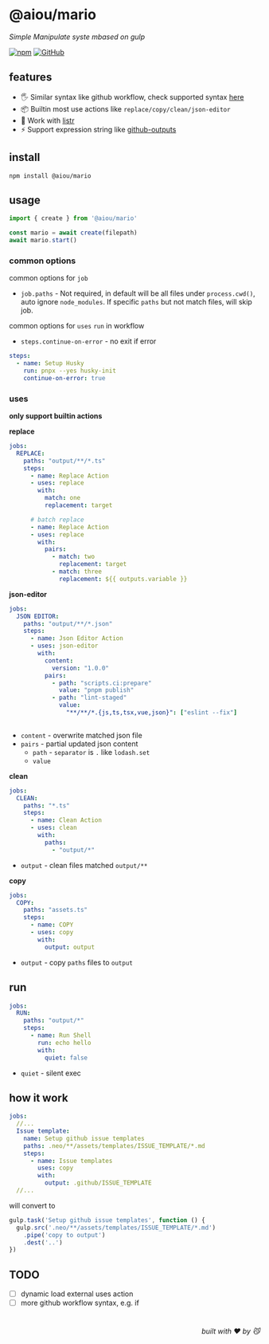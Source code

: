 # @aiou/mario
*Simple Manipulate syste mbased on gulp*

[![npm](https://img.shields.io/npm/v/@aiou/mario)](https://github.com/neo-hack/mario/tree/master) [![GitHub](https://img.shields.io/npm/l/@aiou/mario)](https://github.com/neo-hack/mario/tree/master)

## features

- 🖐️ Similar syntax like github workflow, check supported syntax [here](https://github.com/neo-hack/neo/tree/master/packages/mario/src/interface/index.ts)
- 📦 Builtin most use actions like `replace/copy/clean/json-editor`
- 📝 Work with [listr](https://github.com/neo-hack/neo/blob/master/packages/mario/docs/recipes.md)
- ⚡ Support expression string like [github-outputs](https://docs.github.com/en/actions/using-workflows/workflow-syntax-for-github-actions#example-defining-outputs-for-a-job)

## install

```console
npm install @aiou/mario
```

## usage

```ts
import { create } from '@aiou/mario'

const mario = await create(filepath)
await mario.start()
```
### common options

common options for `job`

- `job.paths` - Not required, in default will be all files under `process.cwd()`, auto ignore `node_modules`. If specific `paths` but not match files, will skip job.

common options for `uses` `run` in workflow

- `steps.continue-on-error` - no exit if error

```yaml
steps:
  - name: Setup Husky
    run: pnpx --yes husky-init
    continue-on-error: true
```

### uses
**only support builtin actions**

**replace**

```yaml
jobs:
  REPLACE:
    paths: "output/**/*.ts"
    steps:
      - name: Replace Action
      - uses: replace
        with:
          match: one
          replacement: target

      # batch replace
      - name: Replace Action
      - uses: replace
        with:
          pairs:
            - match: two
              replacement: target
            - match: three
              replacement: ${{ outputs.variable }}

```

**json-editor**

```yaml
jobs:
  JSON EDITOR:
    paths: "output/**/*.json"
    steps:
      - name: Json Editor Action
      - uses: json-editor
        with:
          content:
            version: "1.0.0"
          pairs:
            - path: "scripts.ci:prepare"
              value: "pnpm publish"
            - path: "lint-staged"
              value:
                "**/**/*.{js,ts,tsx,vue,json}": ["eslint --fix"]
            
```

- `content` - overwrite matched json file
- `pairs` - partial updated json content
  - `path` - `separator` is `.` like `lodash.set`
  - `value`

**clean**

```yaml
jobs:
  CLEAN:
    paths: "*.ts"
    steps:
      - name: Clean Action
      - uses: clean
        with:
          paths:
            - "output/*"
```

- `output` - clean files matched `output/**`

**copy**

```yaml
jobs:
  COPY:
    paths: "assets.ts"
    steps:
      - name: COPY
      - uses: copy
        with:
          output: output
```

- `output` - copy `paths` files to `output`

## run

```yaml
jobs:
  RUN:
    paths: "output/*"
    steps:
      - name: Run Shell
        run: echo hello
        with:
          quiet: false
```

- `quiet` - silent exec

## how it work

```yaml
jobs:
  //...
  Issue template:
    name: Setup github issue templates
    paths: .neo/**/assets/templates/ISSUE_TEMPLATE/*.md
    steps:
      - name: Issue templates
        uses: copy
        with:
          output: .github/ISSUE_TEMPLATE
  //...
```

will convert to

```ts
gulp.task('Setup github issue templates', function () {
  gulp.src('.neo/**/assets/templates/ISSUE_TEMPLATE/*.md')
    .pipe('copy to output')
    .dest('..')
})
```

## TODO

- [ ] dynamic load external uses action
- [ ] more github workflow syntax, e.g. if

# 
<div align='right'>

*built with ❤️ by 😼*

</div>